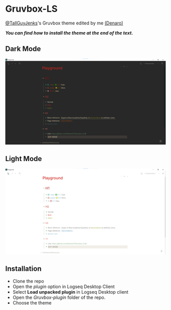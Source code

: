 # Gruvbox-LS
[@TallGuyJenks](https://github.com/tallguyjenks)'s Gruvbox theme edited by me [(Denaro)](https://twitter.com/DenaroCascio)

**_You can find how to install the theme at the end of the text._**

## Dark Mode
![Dark img](src/Dark-gruv.png)

## Light Mode
![Light img](src/Light-gruv.png)

## Installation

- Clone the repo
- Open the _plugin_ option in Logseq Desktop Client
- Select **Load unpacked plugin** in Logseq Desktop client
- Open the _Gruvbox-plugin_ folder of the repo.
- Choose the theme
